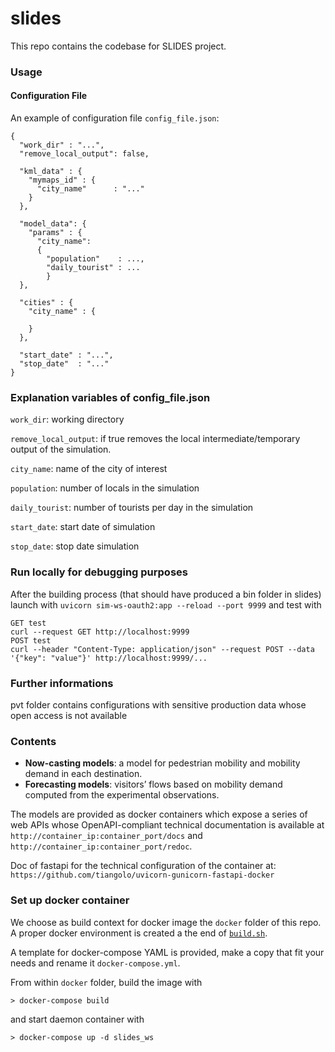 # slides
This repo contains the codebase for SLIDES project.
### Usage
#### Configuration File
An example of configuration file `config_file.json`:
```
{
  "work_dir" : "...",
  "remove_local_output": false,

  "kml_data" : {
    "mymaps_id" : {
      "city_name"      : "..."
    }
  },

  "model_data": {
    "params" : {
      "city_name":
      {
        "population"    : ...,
        "daily_tourist" : ...
        }
  },

  "cities" : {
    "city_name" : {

    }
  },
  
  "start_date" : "...",
  "stop_date"  : "..."
}
```
### Explanation variables of config_file.json
`work_dir`: working directory

`remove_local_output`: if true removes the local intermediate/temporary output of the simulation. 

`city_name`: name of the city of interest

`population`: number of locals in the simulation

`daily_tourist`: number of tourists per day in the simulation

`start_date`: start date of simulation

`stop_date`: stop date simulation


### Run locally for debugging purposes
After the building process (that should have produced a bin folder in slides) launch with
```uvicorn sim-ws-oauth2:app --reload --port 9999```
and test with
```
GET test
curl --request GET http://localhost:9999
POST test
curl --header "Content-Type: application/json" --request POST --data '{"key": "value"}' http://localhost:9999/...
```
### Further informations
pvt folder contains configurations with sensitive production data whose open access is not available


### Contents
+ __Now-casting models__: a model for pedestrian mobility and mobility demand in each destination.
+ __Forecasting models__: visitors’ flows based on mobility demand computed from the experimental observations.

The models are provided as docker containers which expose a series of web APIs whose OpenAPI-compliant technical documentation is available at `http://container_ip:container_port/docs` and `http://container_ip:container_port/redoc`.

Doc of fastapi for the technical configuration of the container at:
`https://github.com/tiangolo/uvicorn-gunicorn-fastapi-docker`



### Set up docker container
We choose as build context for docker image the `docker` folder of this repo. A proper docker environment is created a the end of [`build.sh`](build.sh).

A template for docker-compose YAML is provided, make a copy that fit your needs and rename it `docker-compose.yml`.

From within `docker` folder, build the image with
```
> docker-compose build
```
and start daemon container with
```
> docker-compose up -d slides_ws
```
